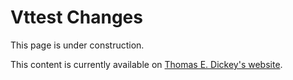 # Vttest Changes

This page is under construction.

This content is currently available on [Thomas E. Dickey's website](https://invisible-island.net/vttest/CHANGES.html).
